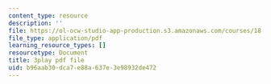 ```yaml
---
content_type: resource
description: ''
file: https://ol-ocw-studio-app-production.s3.amazonaws.com/courses/18-06sc-linear-algebra-fall-2011/b96aab30dca7e88a637e3e98932de472_GLFg2UBMAxc.pdf
file_type: application/pdf
learning_resource_types: []
resourcetype: Document
title: 3play pdf file
uid: b96aab30-dca7-e88a-637e-3e98932de472
---
```

